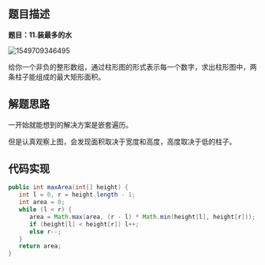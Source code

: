 ## 题目描述

**题目：11.装最多的水**

![1549709346495](/home/hdr/.config/Typora/typora-user-images/1549709346495.png)

给你一个非负的整形数组，通过柱形图的形式表示每一个数字，求出柱形图中，两条柱子能组成的最大矩形面积。

## 解题思路

一开始就能想到的解决方案是嵌套遍历。

但是认真观察上图，会发现面积取决于宽度和高度，高度取决于低的柱子。


## 代码实现

```java
public int maxArea(int[] height) {
   int l = 0, r = height.length - 1;
   int area = 0;
   while (l < r) {
      area = Math.max(area, (r - l) * Math.min(height[l], height[r]));
      if (height[l] < height[r]) l++;
      else r--;
   }
   return area;
}
```


